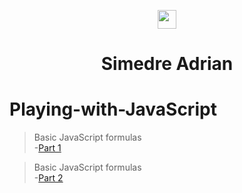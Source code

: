 <p align="center">
  <img align="center" height=30px src='https://i.imgur.com/sXGX7wA.png'>
  <h1 align="center">Simedre Adrian</h1>
</p>

# Playing-with-JavaScript

<!-- -[Part 1](https://simedre.github.io/Playing-with-JavaScript/blob/master/part1/index.html) -->
>Basic JavaScript formulas</br>
  -[Part 1](http://htmlpreview.github.io/?https://github.com/Simedre/Playing-with-JavaScript/blob/master/part1/index.html)</br>
  
>Basic JavaScript formulas</br>
  -[Part 2](http://htmlpreview.github.io/?https://github.com/Simedre/Playing-with-JavaScript/blob/master/part2/index.html)</br>

